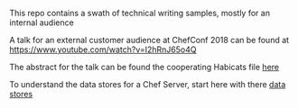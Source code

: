 This repo contains a swath of technical writing samples, mostly for an internal audience

A talk for an external customer audience at ChefConf 2018 can be found at https://www.youtube.com/watch?v=I2hRnJ65o4Q

The abstract for the talk can be found the cooperating Habicats file [here](cooperating-habicats.md)

To understand the data stores for a Chef Server, start here with there [data stores](server-data/data-overview.md)
